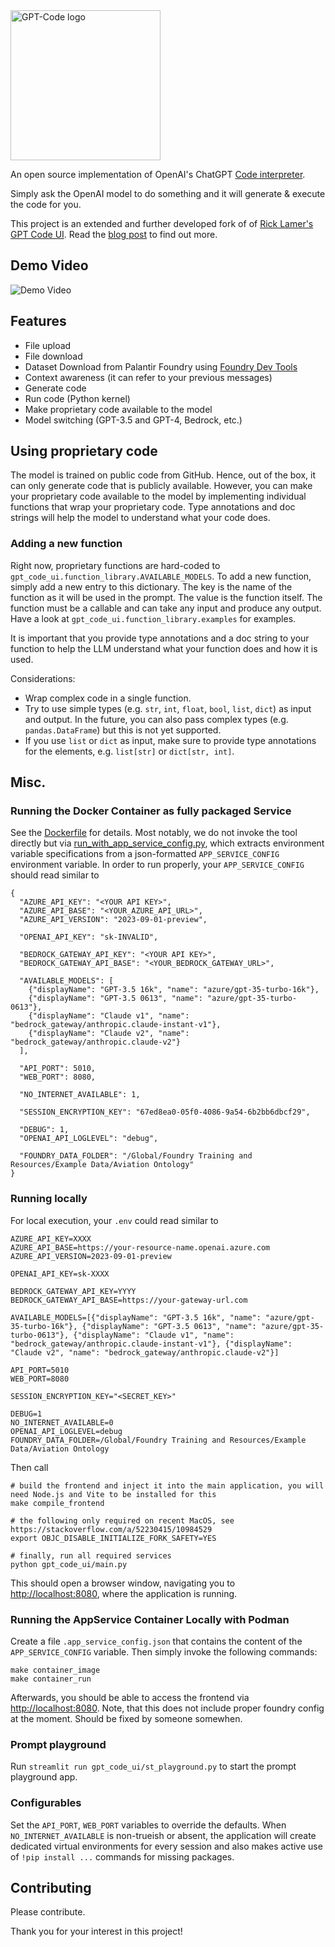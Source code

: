<img src="https://github.com/ricklamers/gpt-code-ui/assets/1309307/9ad4061d-2e26-4407-9431-109b650fb022" alt="GPT-Code logo" width=240 />

An open source implementation of OpenAI's ChatGPT [Code interpreter](https://openai.com/blog/chatgpt-plugins#code-interpreter).

Simply ask the OpenAI model to do something and it will generate & execute the code for you.

This project is an extended and further developed fork of of [Rick Lamer's GPT Code UI](https://github.com/ricklamers/gpt-code-ui).
Read the [blog post](https://ricklamers.io/posts/gpt-code) to find out more.

## Demo Video
![Demo Video](https://github.com/dasmy/gpt-code-ui/assets/5322274/29f2ad23-147f-4c8b-aaa2-d4bf4721d294)

## Features
- File upload
- File download
- Dataset Download from Palantir Foundry using [Foundry Dev Tools](https://github.com/emdgroup/foundry-dev-tools)
- Context awareness (it can refer to your previous messages)
- Generate code
- Run code (Python kernel)
- Make proprietary code available to the model
- Model switching (GPT-3.5 and GPT-4, Bedrock, etc.)

## Using proprietary code
The model is trained on public code from GitHub. Hence, out of the box, it can only generate code that is publicly available. However, you can make your proprietary code available to the model by implementing individual functions that wrap your proprietary code. Type annotations and doc strings will help the model to understand what your code does.

### Adding a new function
Right now, proprietary functions are hard-coded to `gpt_code_ui.function_library.AVAILABLE_MODELS`. To add a new function, simply add a new entry to this dictionary. The key is the name of the function as it will be used in the prompt. The value is the function itself. The function must be a callable and can take any input and produce any output. Have a look at `gpt_code_ui.function_library.examples` for examples.

It is important that you provide type annotations and a doc string to your function to help the LLM understand what your function does and how it is used.

Considerations:
- Wrap complex code in a single function.
- Try to use simple types (e.g. `str`, `int`, `float`, `bool`, `list`, `dict`) as input and output. In the future, you can also pass complex types (e.g. `pandas.DataFrame`) but this is not yet supported.
- If you use `list` or `dict` as input, make sure to provide type annotations for the elements, e.g. `list[str]` or `dict[str, int]`.

## Misc.
### Running the Docker Container as fully packaged Service
See the [Dockerfile](Dockerfile) for details. Most notably, we do not invoke the tool directly but via [run_with_app_service_config.py](rub_with_app_service_config.py), which extracts environment variable specifications from a json-formatted `APP_SERVICE_CONFIG` environment variable.
In order to run properly, your `APP_SERVICE_CONFIG` should read similar to
```
{
  "AZURE_API_KEY": "<YOUR API KEY>",
  "AZURE_API_BASE": "<YOUR_AZURE_API_URL>",
  "AZURE_API_VERSION": "2023-09-01-preview",

  "OPENAI_API_KEY": "sk-INVALID",

  "BEDROCK_GATEWAY_API_KEY": "<YOUR API KEY>",
  "BEDROCK_GATEWAY_API_BASE": "<YOUR_BEDROCK_GATEWAY_URL>",

  "AVAILABLE_MODELS": [
    {"displayName": "GPT-3.5 16k", "name": "azure/gpt-35-turbo-16k"},
    {"displayName": "GPT-3.5 0613", "name": "azure/gpt-35-turbo-0613"},
    {"displayName": "Claude v1", "name": "bedrock_gateway/anthropic.claude-instant-v1"},
    {"displayName": "Claude v2", "name": "bedrock_gateway/anthropic.claude-v2"}
  ],

  "API_PORT": 5010,
  "WEB_PORT": 8080,

  "NO_INTERNET_AVAILABLE": 1,

  "SESSION_ENCRYPTION_KEY": "67ed8ea0-05f0-4086-9a54-6b2bb6dbcf29",

  "DEBUG": 1,
  "OPENAI_API_LOGLEVEL": "debug",

  "FOUNDRY_DATA_FOLDER": "/Global/Foundry Training and Resources/Example Data/Aviation Ontology"
}

```

### Running locally
For local execution, your `.env` could read similar to
```
AZURE_API_KEY=XXXX
AZURE_API_BASE=https://your-resource-name.openai.azure.com
AZURE_API_VERSION=2023-09-01-preview

OPENAI_API_KEY=sk-XXXX

BEDROCK_GATEWAY_API_KEY=YYYY
BEDROCK_GATEWAY_API_BASE=https://your-gateway-url.com

AVAILABLE_MODELS=[{"displayName": "GPT-3.5 16k", "name": "azure/gpt-35-turbo-16k"}, {"displayName": "GPT-3.5 0613", "name": "azure/gpt-35-turbo-0613"}, {"displayName": "Claude v1", "name": "bedrock_gateway/anthropic.claude-instant-v1"}, {"displayName": "Claude v2", "name": "bedrock_gateway/anthropic.claude-v2"}]

API_PORT=5010
WEB_PORT=8080

SESSION_ENCRYPTION_KEY="<SECRET_KEY>"

DEBUG=1
NO_INTERNET_AVAILABLE=0
OPENAI_API_LOGLEVEL=debug
FOUNDRY_DATA_FOLDER=/Global/Foundry Training and Resources/Example Data/Aviation Ontology
```
Then call
```
# build the frontend and inject it into the main application, you will need Node.js and Vite to be installed for this
make compile_frontend

# the following only required on recent MacOS, see https://stackoverflow.com/a/52230415/10984529
export OBJC_DISABLE_INITIALIZE_FORK_SAFETY=YES

# finally, run all required services
python gpt_code_ui/main.py
```
This should open a browser window, navigating you to [http://localhost:8080](http://localhost:8080), where the application is running.

### Running the AppService Container Locally with Podman
Create a file `.app_service_config.json` that contains the content of the `APP_SERVICE_CONFIG` variable.
Then simply invoke the following commands:
```
make container_image
make container_run
```
Afterwards, you should be able to access the frontend via [http://localhost:8080](http://localhost:8080).
Note, that this does not include proper foundry config at the moment. Should be fixed by someone somewhen.

### Prompt playground
Run `streamlit run gpt_code_ui/st_playground.py` to start the prompt playground app.

### Configurables
Set the `API_PORT`, `WEB_PORT` variables to override the defaults.
When `NO_INTERNET_AVAILABLE` is non-trueish or absent, the application will create dedicated virtual environments for every session and also makes active use of `!pip install ...` commands for missing packages.

## Contributing
Please contribute.


Thank you for your interest in this project!

